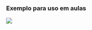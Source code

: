 ### Exemplo para uso em aulas

![](https://cdn.prod.website-files.com/5f1483105c9a72fd0a3b662a/667d639f92f32388209cf544_welcome%20bear%20v2%20crop.png)
